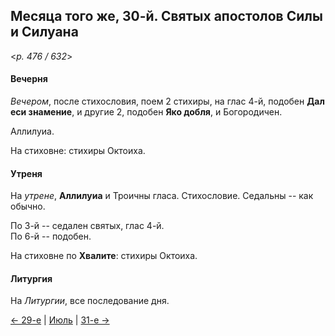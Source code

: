 
## Месяца того же, 30-й. Святых апостолов Силы и Силуана

<*p. 476 / 632*>

#### Вечерня

*Вечером*, после стихословия, поем 2 стихиры, на глас 4-й, подобен **Дал еси знамение**, 
и другие 2, подобен **Яко добля**, и Богородичен.  

Аллилуиа. 

На стиховне: стихиры Октоиха.   

#### Утреня

На *утрене*, **Аллилуиа** и Троичны гласа. 
Стихословие. Седальны -- как обычно.  

По 3-й -- седален святых, глас 4-й.  
По 6-й -- подобен. 

На стиховне по **Хвалите**: стихиры Октоиха. 

#### Литургия

На *Литургии*, все последование дня. 

[← 29-е](07_29_EUR.ru.md) | [Июль](README.md#30-й) | [31-е →](07_31_EUR.ru.md)
